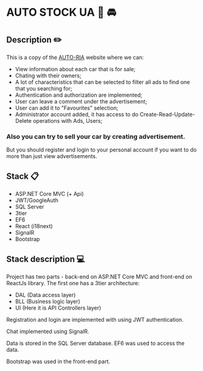 # AUTO STOCK UA 🛴 🚘 

## Description ✏️
This is a copy of the [AUTO-RIA](https://auto.ria.com/) website where we can:

- View information about each car that is for sale;
- Chating with their owners;
- A lot of characteristics that can be selected to filter all ads to find one that you searching for;
- Authentication and authorization are implemented;
- User can leave a comment under the advertisement;
- User can add it to "Favourites" selection;
- Administrator account added, it has access to do Create-Read-Update-Delete operations with Ads, Users;

### Also you can try to sell your car by creating advertisement.
 
But you should register and login to your personal account if you want to do more than just view advertisements.
## Stack 📋
- ASP.NET Core MVC (+ Api)
- JWT/GoogleAuth
- SQL Server
- 3tier
- EF6
- React (i18next) 
- SignalR
- Bootstrap 

## Stack description 💻
Project has two parts - back-end on ASP.NET Core MVC and front-end on ReactJs library.
The first one has a 3tier architecture:

- DAL (Data access layer)
- BLL (Business logic layer)
- UI (Here it is API Controllers layer)

Registration and login are implemented with using JWT authentication.

Chat implemented using SignalR.

Data is stored in the SQL Server database. EF6 was used to access the data.

Bootstrap was used in the front-end part.
